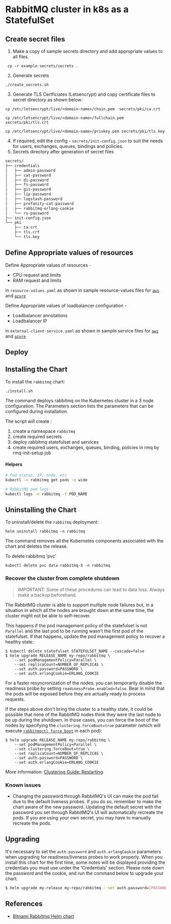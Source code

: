 # RabbitMQ cluster in k8s as a StatefulSet

## Create secret files

1. Make a copy of sample secrets directory and add appropriate values to all files.

```console
 cp -r example-secrets/secrets .
```
2. Generate secrets 
```
./create_secrets.sh
```
3. Generate TLS Certficiates (Letsencrypt) and copy certificate files
to secret directory as shown below: 
```
cp /etc/letsencrypt/live/<domain-name>/chain.pem  secrets/pki/ca.crt

cp /etc/letsencrypt/live/<domain-name>/fullchain.pem  secrets/pki/tls.crt

cp /etc/letsencrypt/live/<domain-name>/privkey.pem secrets/pki/tls.key
```
4. If required, edit the config - ``secrets/init-config.json`` to suit the needs 
for users, exchanges, queues, bindings and policies.
5. Secrets directory after generation of secret files
```sh
secrets/
├── credentials
│   ├── admin-password
│   ├── cat-password
│   ├── di-password
│   ├── fs-password
│   ├── gis-password
│   ├── lip-password
│   ├── logstash-password
│   ├── profanity-cat-password
│   ├── rabbitmq-erlang-cookie
│   └── rs-password
├── init-config.json
└── pki
    ├── ca.crt
    ├── tls.crt
    └── tls.key
```

## Define Appropriate values of resources

Define Appropriate values of resources -
- CPU request and limits
- RAM request and limits

in `resource-values.yaml` as shown in sample resource-values files for [`aws`](./example-aws-resource-values.yaml) and [`azure`](./example-azure-resource-values.yaml)

Define Appropriate values of loadbalancer configuration -
- Loadbalancer annotations
- Loadbalancer IP

in `external-client-service.yaml` as shown in sample service files for [`aws`](./external-client-aws-service.yaml) and [`azure`](./external-client-azure-service.yaml)

## Deploy
## Installing the Chart

To install the `rabbitmq` chart:

```console
./install.sh
```
The command deploys rabbitmq on the Kubernetes cluster in a 3 node configuration. The Parameters section lists the parameters that can be configured during installation.


The script will create :
1. create a namespace `rabbitmq`
2. create required secrets
3. deploy rabbitmq statefulset and services
4. create required users, exchanges, queues, binding, policies 
in rmq by rmq-init-setup job
#### Helpers
```sh
# Pod status, IP, node, etc
kubectl -n rabbitmq get pods -o wide

# RabbitMQ pod logs
kubectl logs -n rabbitmq -f POD_NAME
```
## Uninstalling the Chart

To uninstall/delete the `rabbitmq` deployment:

```console
helm uninstall rabbitmq -n rabbitmq
```
The command removes all the Kubernetes components associated with the chart and deletes the release.


To delete rabbitmq 'pvc'
```console
kubectl delete pvc data-rabbitmq-X -n rabbitmq
```
### Recover the cluster from complete shutdown

> IMPORTANT: Some of these procedures can lead to data loss. Always make a backup beforehand.

The RabbitMQ cluster is able to support multiple node failures but, in a situation in which all the nodes are brought down at the same time, the cluster might not be able to self-recover.

This happens if the pod management policy of the statefulset is not `Parallel` and the last pod to be running wasn't the first pod of the statefulset. If that happens, update the pod management policy to recover a healthy state:

```console
$ kubectl delete statefulset STATEFULSET_NAME --cascade=false
$ helm upgrade RELEASE_NAME my-repo/rabbitmq \
    --set podManagementPolicy=Parallel \
    --set replicaCount=NUMBER_OF_REPLICAS \
    --set auth.password=PASSWORD \
    --set auth.erlangCookie=ERLANG_COOKIE
```

For a faster resyncronization of the nodes, you can temporarily disable the readiness probe by setting `readinessProbe.enabled=false`. Bear in mind that the pods will be exposed before they are actually ready to process requests.

If the steps above don't bring the cluster to a healthy state, it could be possible that none of the RabbitMQ nodes think they were the last node to be up during the shutdown. In those cases, you can force the boot of the nodes by specifying the `clustering.forceBoot=true` parameter (which will execute [`rabbitmqctl force_boot`](https://www.rabbitmq.com/rabbitmqctl.8.html#force_boot) in each pod):

```console
$ helm upgrade RELEASE_NAME my-repo/rabbitmq \
    --set podManagementPolicy=Parallel \
    --set clustering.forceBoot=true \
    --set replicaCount=NUMBER_OF_REPLICAS \
    --set auth.password=PASSWORD \
    --set auth.erlangCookie=ERLANG_COOKIE
```

More information: [Clustering Guide: Restarting](https://www.rabbitmq.com/clustering.html#restarting).

### Known issues

- Changing the password through RabbitMQ's UI can make the pod fail due to the default liveness probes. If you do so, remember to make the chart aware of the new password. Updating the default secret with the password you set through RabbitMQ's UI will automatically recreate the pods. If you are using your own secret, you may have to manually recreate the pods.

## Upgrading

It's necessary to set the `auth.password` and `auth.erlangCookie` parameters when upgrading for readiness/liveness probes to work properly. When you install this chart for the first time, some notes will be displayed providing the credentials you must use under the 'Credentials' section. Please note down the password and the cookie, and run the command below to upgrade your chart:

```bash
$ helm upgrade my-release my-repo/rabbitmq --set auth.password=[PASSWORD] --set auth.erlangCookie=[RABBITMQ_ERLANG_COOKIE]
```
## References

- [Bitnami Rabbitmq Helm chart](https://github.com/bitnami/charts/tree/main/bitnami/rabbitmq)
